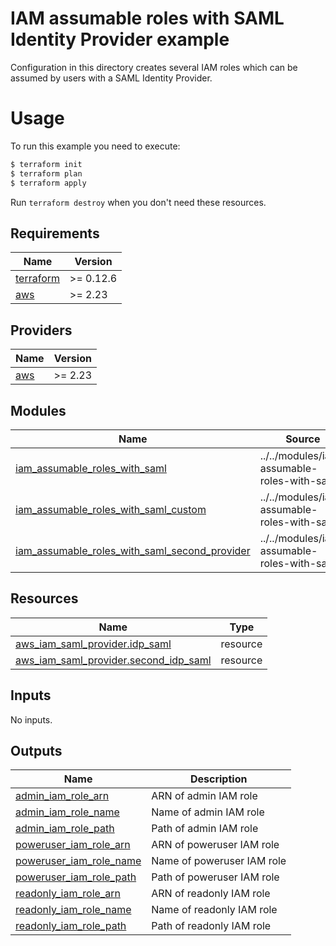 # IAM assumable roles with SAML Identity Provider example

Configuration in this directory creates several IAM roles which can be assumed by users with a SAML Identity Provider.

# Usage

To run this example you need to execute:

```bash
$ terraform init
$ terraform plan
$ terraform apply
```

Run `terraform destroy` when you don't need these resources.

<!-- BEGINNING OF PRE-COMMIT-TERRAFORM DOCS HOOK -->
## Requirements

| Name | Version |
|------|---------|
| <a name="requirement_terraform"></a> [terraform](#requirement\_terraform) | >= 0.12.6 |
| <a name="requirement_aws"></a> [aws](#requirement\_aws) | >= 2.23 |

## Providers

| Name | Version |
|------|---------|
| <a name="provider_aws"></a> [aws](#provider\_aws) | >= 2.23 |

## Modules

| Name | Source | Version |
|------|--------|---------|
| <a name="module_iam_assumable_roles_with_saml"></a> [iam\_assumable\_roles\_with\_saml](#module\_iam\_assumable\_roles\_with\_saml) | ../../modules/iam-assumable-roles-with-saml |  |
| <a name="module_iam_assumable_roles_with_saml_custom"></a> [iam\_assumable\_roles\_with\_saml\_custom](#module\_iam\_assumable\_roles\_with\_saml\_custom) | ../../modules/iam-assumable-roles-with-saml |  |
| <a name="module_iam_assumable_roles_with_saml_second_provider"></a> [iam\_assumable\_roles\_with\_saml\_second\_provider](#module\_iam\_assumable\_roles\_with\_saml\_second\_provider) | ../../modules/iam-assumable-roles-with-saml |  |

## Resources

| Name | Type |
|------|------|
| [aws_iam_saml_provider.idp_saml](https://registry.terraform.io/providers/hashicorp/aws/latest/docs/resources/iam_saml_provider) | resource |
| [aws_iam_saml_provider.second_idp_saml](https://registry.terraform.io/providers/hashicorp/aws/latest/docs/resources/iam_saml_provider) | resource |

## Inputs

No inputs.

## Outputs

| Name | Description |
|------|-------------|
| <a name="output_admin_iam_role_arn"></a> [admin\_iam\_role\_arn](#output\_admin\_iam\_role\_arn) | ARN of admin IAM role |
| <a name="output_admin_iam_role_name"></a> [admin\_iam\_role\_name](#output\_admin\_iam\_role\_name) | Name of admin IAM role |
| <a name="output_admin_iam_role_path"></a> [admin\_iam\_role\_path](#output\_admin\_iam\_role\_path) | Path of admin IAM role |
| <a name="output_poweruser_iam_role_arn"></a> [poweruser\_iam\_role\_arn](#output\_poweruser\_iam\_role\_arn) | ARN of poweruser IAM role |
| <a name="output_poweruser_iam_role_name"></a> [poweruser\_iam\_role\_name](#output\_poweruser\_iam\_role\_name) | Name of poweruser IAM role |
| <a name="output_poweruser_iam_role_path"></a> [poweruser\_iam\_role\_path](#output\_poweruser\_iam\_role\_path) | Path of poweruser IAM role |
| <a name="output_readonly_iam_role_arn"></a> [readonly\_iam\_role\_arn](#output\_readonly\_iam\_role\_arn) | ARN of readonly IAM role |
| <a name="output_readonly_iam_role_name"></a> [readonly\_iam\_role\_name](#output\_readonly\_iam\_role\_name) | Name of readonly IAM role |
| <a name="output_readonly_iam_role_path"></a> [readonly\_iam\_role\_path](#output\_readonly\_iam\_role\_path) | Path of readonly IAM role |
<!-- END OF PRE-COMMIT-TERRAFORM DOCS HOOK -->
